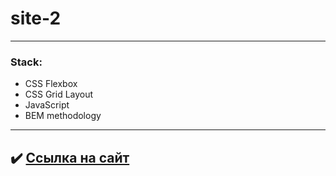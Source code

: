# site-2

---

### Stack:
* CSS Flexbox
* CSS Grid Layout
* JavaScript
* BEM methodology

---

## :heavy_check_mark: [Ссылка на сайт](https://androfficial.github.io/site-2)
